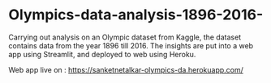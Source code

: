 # Olympics-data-analysis-1896-2016-
Carrying out analysis on an Olympic dataset from Kaggle, the dataset contains data from the year 1896 till 2016. The insights are put into a web app using Streamlit, and deployed to web using Heroku.

Web app live on : https://sanketnetalkar-olympics-da.herokuapp.com/
